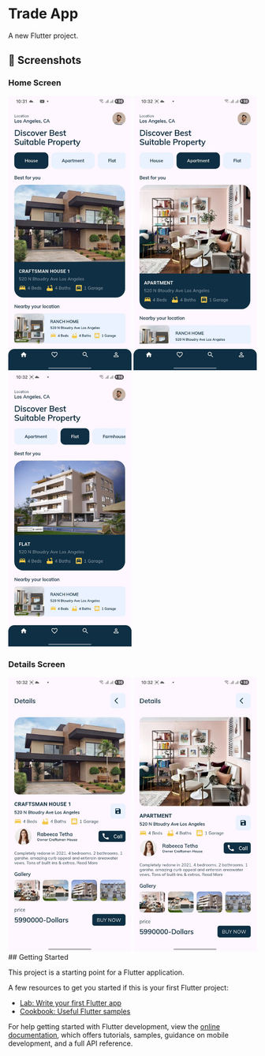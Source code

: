 # Trade App

A new Flutter project.
## 📱 Screenshots  

### Home Screen  
<img src="screenshots/1.jpeg" alt="Home Screen" width="250"/>
<img src="screenshots/2.jpeg" alt="Home Screen" width="250"/>
<img src="screenshots/3.jpeg" alt="Home Screen" width="250"/>

### Details Screen  
<img src="screenshots/5.jpeg" alt="Details Screen" width="250"/>
<img src="screenshots/6.jpeg" alt="Details Screen" width="250"/>
## Getting Started

This project is a starting point for a Flutter application.

A few resources to get you started if this is your first Flutter project:

- [Lab: Write your first Flutter app](https://docs.flutter.dev/get-started/codelab)
- [Cookbook: Useful Flutter samples](https://docs.flutter.dev/cookbook)

For help getting started with Flutter development, view the
[online documentation](https://docs.flutter.dev/), which offers tutorials,
samples, guidance on mobile development, and a full API reference.
